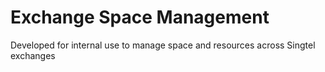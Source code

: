 <h1>Exchange Space Management</h1>
<p>Developed for internal use to manage space and resources across Singtel exchanges</p>